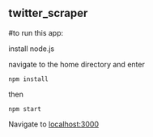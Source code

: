 ## twitter_scraper
#to run this app:

install node.js

navigate to the home directory and enter
```
npm install
```
then
```
npm start
```

Navigate to [localhost:3000](localhost:3000)
